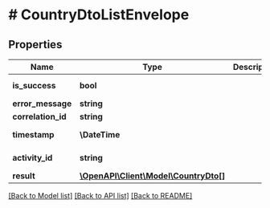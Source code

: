 # # CountryDtoListEnvelope

## Properties

Name | Type | Description | Notes
------------ | ------------- | ------------- | -------------
**is_success** | **bool** |  | [optional] [readonly]
**error_message** | **string** |  | [optional]
**correlation_id** | **string** |  | [optional]
**timestamp** | **\DateTime** |  | [optional] [readonly]
**activity_id** | **string** |  | [optional] [readonly]
**result** | [**\OpenAPI\Client\Model\CountryDto[]**](CountryDto.md) |  | [optional]

[[Back to Model list]](../../README.md#models) [[Back to API list]](../../README.md#endpoints) [[Back to README]](../../README.md)
